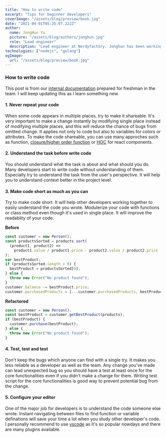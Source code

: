 ```yaml
---
title: "How to write code"
excerpt: "Tips for beginner developers"
coverImage: "/assets/blog/preview/book.jpg"
date: "2021-04-01T05:35:07.322Z"
author:
  name: JongHun Yu
  picture: "/assets/blog/authors/jonghun.jpg"
  role: "Lead engineer"
  description: "Lead engineer at Nerdyfactory. Jonghun has been working as an IT engineer for 10+ years in various industries, including finance, e-commerce, and startups"
technologies: ["nodejs", "golang"]
ogImage:
  url: "/assets/blog/preview/book.jpg"
---
```


### How to write code

This post is from our [internal documentation](https://github.com/nerdyfactory/Docs/blob/master/howtowritecode.md) prepared for freshman in the team. I will keep updating this as I learn something new.

#### 1. Never repeat your code

When some code appears in multiple places, try to make it shareable. It's very important to make a change instantly by modifying single place instead of modifying multiple places, and this will reduce the chance of bugs from omitted change. It applies not only to code but also to variables for colors or attributes. To make the code shareable, you can use many approches such as function, [closure/higher order function](https://levelup.gitconnected.com/closures-first-class-and-higher-order-functions-2dc97dc89cd8) or [HOC](https://reactjs.org/docs/higher-order-components.html) for react components.

#### 2. Understand the task before write code

You should understand what the task is about and what should you do. Many developers start to write code without understanding of them. Especially try to understand the task from the user's perspective. It will help you to understand context better in the project level.

#### 3. Make code short as much as you can

Try to make code short. It will help other developers working together to easily understand the code you wrote. Modulerize your code with functions or class method even though it's used in single place. It will improve the readablity of your code.

**Before**

```javascript
const customer = new Person();
const productsSorted = products.sort(
  (product1, product2) =>
    product1.value / product1.price - product2.value / product2.price
);
var bestProduct;
if (productsSorted.length > 0) {
  bestProduct = productsSorted[0];
} else {
  throw new Error("No product found");
}
customer.balance -= bestProduct.price;
customer.purchasedProducts = [...customer.purchasedProducts, bestProduct];
```

**Refactored**

```javascript
const customer = new Person();
const bestProduct = customer.getBestProduct(products);
if (bestProduct) {
  customer.purchase(bestProduct);
} else {
  throw new Error("No product found");
}
```

#### 4. Test, test and test

Don't keep the bugs which anyone can find with a single try. It makes you less reliable as a developer as well as the team. Any change you've made can lead unexpected bug so you should have a test at least once for the core functionalities even if you didn't make a change for them. Writing test script for the core functionalities is good way to prevent potential bug from the change.

#### 5. Configure your editor

One of the major job for developers is to understand the code someone else wrote. Instant navigating between files to find function or variable definations will save your time a lot when you study other developer's code. I personally recommend to use [vscode](https://code.visualstudio.com/) as it's so popular nowdays and there are many plugins available.
